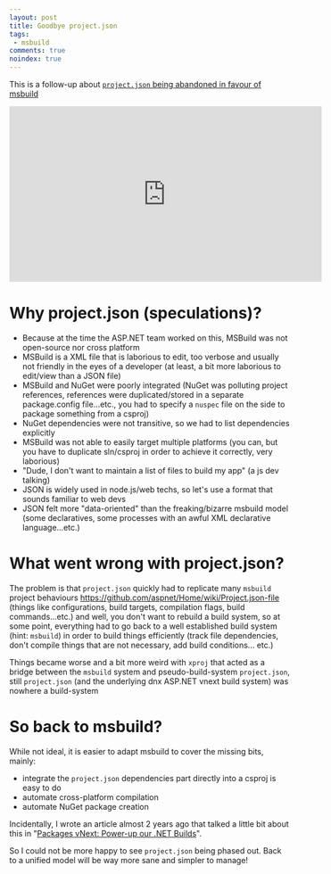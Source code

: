 ```yaml
---
layout: post
title: Goodbye project.json
tags:
 - msbuild
comments: true
noindex: true
---
```

This is a follow-up about [`project.json` being abandoned in favour of msbuild](https://twitter.com/xoofx/status/730223811895779328)

<iframe width="560" height="315" src="https://www.youtube.com/embed/P9HqMZviaMg?start=1713" frameborder="0" allowfullscreen></iframe>

# Why project.json (speculations)?

- Because at the time the ASP.NET team worked on this, MSBuild was not open-source nor cross platform
- MSBuild is a XML file that is laborious to edit, too verbose and usually not friendly in the eyes of a developer (at least, a bit more laborious to edit/view than a JSON file)
- MSBuild and NuGet were poorly integrated (NuGet was polluting project references, references were duplicated/stored in a separate package.config file...etc., you had to specify a `nuspec` file on the side to package something from a csproj)
- NuGet dependencies were not transitive, so we had to list dependencies explicitly
- MSBuild was not able to easily target multiple platforms (you can, but you have to duplicate sln/csproj in order to achieve it correctly, very laborious)
- "Dude, I don't want to maintain a list of files to build my app" (a js dev talking)
- JSON is widely used in node.js/web techs, so let's use a format that sounds familiar to web devs
- JSON felt more "data-oriented" than the freaking/bizarre msbuild model (some declaratives, some processes with an awful XML declarative language...etc.)

# What went wrong with project.json?

The problem is that `project.json` quickly had to replicate many `msbuild` project behaviours <https://github.com/aspnet/Home/wiki/Project.json-file> (things like configurations, build targets, compilation flags, build commands...etc.) and well, you don't want to rebuild a build system, so at some point, everything had to go back to a well established build system (hint: `msbuild`) in order to build things efficiently (track file dependencies, don't compile things that are not necessary, add build conditions... etc.)

Things became worse and a bit more weird with `xproj` that acted as a bridge between the `msbuild` system and pseudo-build-system `project.json`, still `project.json` (and the underlying dnx ASP.NET vnext build system) was nowhere a build-system

# So back to msbuild?

While not ideal, it is easier to adapt msbuild to cover the missing bits, mainly:

- integrate the `project.json` dependencies part directly into a csproj is easy to do
- automate cross-platform compilation
- automate NuGet package creation

Incidentally, I wrote an article almost 2 years ago that talked a little bit about this in "[Packages vNext: Power-up our .NET Builds](http://xoofx.com/blog/2014/08/13/packages-vnext-power-up-our-net-builds/)". 

So I could not be more happy to see `project.json` being phased out. Back to a unified model will be way more sane and simpler to manage!

